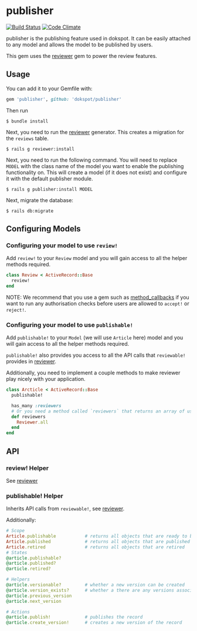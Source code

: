 # publisher
[![Build Status](https://travis-ci.org/dokspot/publisher.svg?branch=master)](https://travis-ci.org/dokspot/publisher)
[![Code Climate](https://codeclimate.com/github/dokspot/publisher.svg)](https://codeclimate.com/github/dokspot/publisher)


publisher is the publishing feature used in dokspot. It can be easily attached to any model and allows the model to be published by users.

This gem uses the [reviewer](https://github.com/dokspot/reviewer) gem to power the review features.

## Usage

You can add it to your Gemfile with:
```ruby
gem 'publisher', github: 'dokspot/publisher'
```

Then run
```console
$ bundle install
```

Next, you need to run the [reviewer](https://github.com/dokspot/reviewer) generator. This creates a migration for the `reviews` table.

```console
$ rails g reviewer:install
```

Next, you need to run the following command. You will need to replace `MODEL` with the class name of the model you want to enable the publishing functionality on. This will create a model (if it does not exist) and configure it with the default publisher module.

```console
$ rails g publisher:install MODEL
```

Next, migrate the database:

```console
$ rails db:migrate
```

## Configuring Models

### Configuring your model to use `review!`
Add `review!` to your `Review` model and you will gain access to all the helper methods required.
```ruby
class Review < ActiveRecord::Base
  review!
end
```

NOTE: We recommend that you use a gem such as [method_callbacks](https://github.com/MorganShowman/method_callbacks) if you want to run any authorisation checks before users are allowed to `accept!` or `reject!`.

### Configuring your model to use `publishable!`
Add `publishable!` to your `Model` (we will use `Article` here) model and you will gain access to all the helper methods required.

`publishable!` also provides you access to all the API calls that `reviewable!` provides in [reviewer](https://github.com/dokspot/reviewer#reviewable-helper).

Additionally, you need to implement a couple methods to make reviewer play nicely with your application.
```ruby
class Arcticle < ActiveRecord::Base
  publishable!

  has_many :reviewers
  # Or you need a method called `reviewers` that returns an array of users.
  def reviewers
    Reviewer.all
  end
end
```

## API

### review! Helper

See [reviewer](https://github.com/dokspot/reviewer#review-helper)

### publishable! Helper

Inherits API calls from `reviewable!`, see [reviewer](https://github.com/dokspot/reviewer#reviewable-helper).

Additionally:
```ruby
# Scope
Article.publishable           # returns all objects that are ready to be published
Article.published             # returns all objects that are published
Article.retired               # returns all objects that are retired
# States
@article.publishable?
@article.published?
@article.retired?

# Helpers
@article.versionable?         # whether a new version can be created
@article.version_exists?      # whether a there are any versions associated with this record
@article.previous_version
@article.next_version

# Actions
@article.publish!             # publishes the record
@article.create_version!      # creates a new version of the record
```
